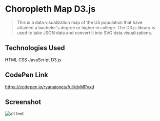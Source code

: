 # Choropleth Map D3.js

> This is a data visualization map of the US population that have attained a bachelor's degree or higher in college. The D3.js library is used to take JSON data and convert it into SVG data visualizations.

## Technologies Used

HTML CSS JavaScript D3.js

## CodePen Link

https://codepen.io/ryanajones/full/dyMPvxd

## Screenshot

![alt text](https://i.imgur.com/Yp4nm1u.png)
